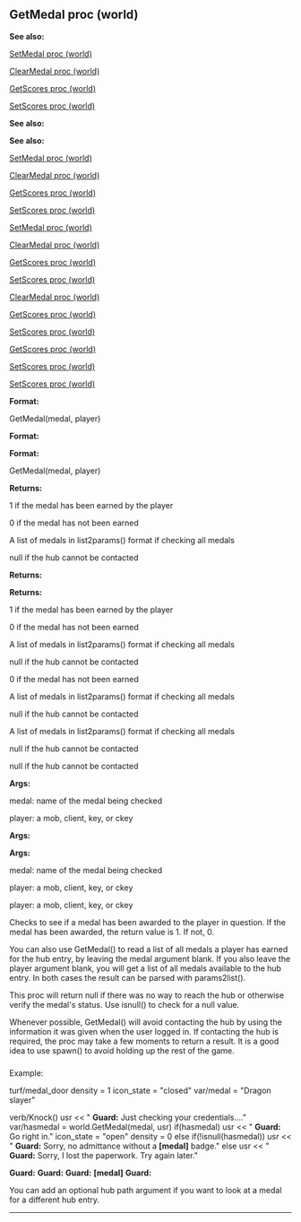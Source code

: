 

 GetMedal proc (world)
-----------------------




**See also:** 


[SetMedal proc (world)](#/world/proc/SetMedal) 

[ClearMedal proc (world)](#/world/proc/ClearMedal) 

[GetScores proc (world)](#/world/proc/GetScores) 

[SetScores proc (world)](#/world/proc/SetScores) 






**See also:** 

**See also:**

[SetMedal proc (world)](#/world/proc/SetMedal) 

[ClearMedal proc (world)](#/world/proc/ClearMedal) 

[GetScores proc (world)](#/world/proc/GetScores) 

[SetScores proc (world)](#/world/proc/SetScores) 




[SetMedal proc (world)](#/world/proc/SetMedal)

[ClearMedal proc (world)](#/world/proc/ClearMedal) 

[GetScores proc (world)](#/world/proc/GetScores) 

[SetScores proc (world)](#/world/proc/SetScores) 



[ClearMedal proc (world)](#/world/proc/ClearMedal)

[GetScores proc (world)](#/world/proc/GetScores) 

[SetScores proc (world)](#/world/proc/SetScores) 


[GetScores proc (world)](#/world/proc/GetScores)

[SetScores proc (world)](#/world/proc/SetScores) 

[SetScores proc (world)](#/world/proc/SetScores)


**Format:** 


 GetMedal(medal, player)
 


**Format:** 

**Format:**

 GetMedal(medal, player)



**Returns:** 


 1 if the medal has been earned by the player
 
 0 if the medal has not been earned
 
 A list of medals in list2params() format if checking all medals
 
 null if the hub cannot be contacted
 





**Returns:** 

**Returns:**

 1 if the medal has been earned by the player
 
 0 if the medal has not been earned
 
 A list of medals in list2params() format if checking all medals
 
 null if the hub cannot be contacted
 




 0 if the medal has not been earned
 
 A list of medals in list2params() format if checking all medals
 
 null if the hub cannot be contacted
 



 A list of medals in list2params() format if checking all medals
 
 null if the hub cannot be contacted
 


 null if the hub cannot be contacted



**Args:** 


 medal: name of the medal being checked
 
 player: a mob, client, key, or ckey
 



**Args:** 

**Args:**

 medal: name of the medal being checked
 
 player: a mob, client, key, or ckey
 


 player: a mob, client, key, or ckey


 Checks to see if a medal has been awarded to the player in question. If
the medal has been awarded, the return value is 1. If not, 0.




 You can also use GetMedal() to read a list of all medals a player has
earned for the hub entry, by leaving the medal argument blank. If you also
leave the player argument blank, you will get a list of all medals available
to the hub entry. In both cases the result can be parsed with params2list().




 This proc will return null if there was no way to reach the hub or
otherwise verify the medal's status. Use isnull() to check for a null value.




 Whenever possible, GetMedal() will avoid contacting the hub by using the
information it was given when the user logged in. If contacting the hub is
required, the proc may take a few moments to return a result. It is a good
idea to use spawn() to avoid holding up the rest of the game.



### 
 Example:



 turf/medal\_door
 density = 1
 icon\_state = "closed"
 var/medal = "Dragon slayer"

 verb/Knock()
 usr << "
 **Guard:** 
 Just checking your credentials...."
 var/hasmedal = world.GetMedal(medal, usr)
 if(hasmedal)
 usr << "
 **Guard:** 
 Go right in."
 icon\_state = "open"
 density = 0
 else if(!isnull(hasmedal))
 usr << "
 **Guard:** 
 Sorry, no admittance without a
 **[medal]** 
 badge."
 else
 usr << "
 **Guard:** 
 Sorry, I lost the paperwork. Try again later."

**Guard:**
**Guard:**
**Guard:**
**[medal]**
**Guard:**

 You can add an optional hub path argument if you want to look at a medal
for a different hub entry.





---


